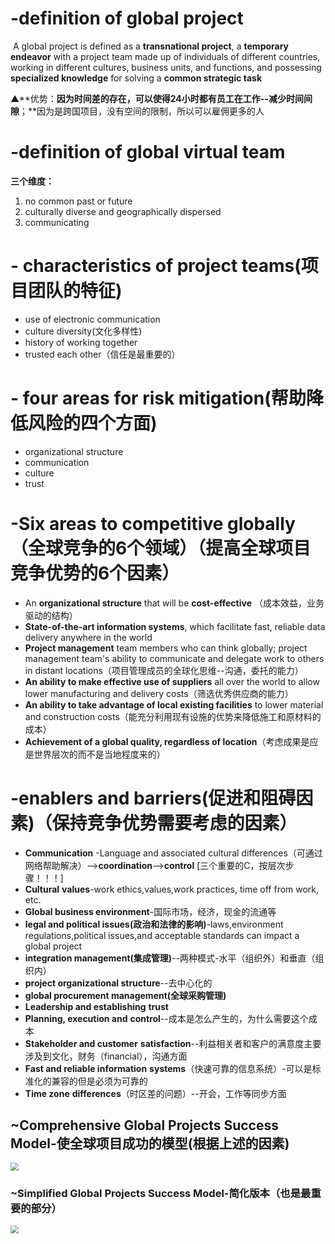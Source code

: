 # -definition of global project

​    A global project is defined as a **transnational project**, a **temporary endeavor** with a project team made up of individuals of different countries, working in different cultures, business units, and functions, and possessing **specialized knowledge** for solving a **common strategic task**



▲**优势：**因为时间差的存在，可以使得24小时都有员工在工作--减少时间间隙**；**因为是跨国项目，没有空间的限制，所以可以雇佣更多的人

# -definition of global virtual team

**三个维度：**

1.  no common past or future
2. culturally diverse and geographically dispersed
3. communicating

# - characteristics of project teams(项目团队的特征)

- use of electronic communication
- culture diversity(文化多样性)
- history of working together
- trusted each other（信任是最重要的）

# - four areas for risk mitigation(帮助降低风险的四个方面)

- organizational structure
- communication
- culture
- trust

# -Six areas to competitive  globally（全球竞争的6个领域）（提高全球项目竞争优势的6个因素）

- An **organizational structure** that will be **cost-effective** （成本效益，业务驱动的结构）
- **State-of-the-art information systems**, which facilitate fast, reliable data delivery anywhere in the world
- **Project management** team members who can think globally; project management team's ability to communicate and delegate work to others in distant locations（项目管理成员的全球化思维--沟通，委托的能力）
- **An ability to make effective use of suppliers** all over the world to allow lower manufacturing and delivery costs（筛选优秀供应商的能力）
- **An ability to take advantage of local existing facilities** to lower material and construction costs（能充分利用现有设施的优势来降低施工和原材料的成本）
- **Achievement of a global quality, regardless of location**（考虑成果是应是世界层次的而不是当地程度来的）

# -enablers and barriers(促进和阻碍因素)（保持竞争优势需要考虑的因素）

- **Communication** -Language and associated cultural differences（可通过网络帮助解决）-->**coordination**-->**control**  [三个重要的C，按层次步骤！！！]
- **Cultural** **values**-work ethics,values,work practices, time off from work, etc.
- **Global business environment**-国际市场，经济，现金的流通等
- **legal and political issues(政治和法律的影响)**-laws,environment regulations,political issues,and acceptable standards can impact a global project
- **integration management(集成管理)**--两种模式-水平（组织外）和垂直（组织内）
- **project organizational structure**--去中心化的
- **global procurement management(全球采购管理)**
- **Leadership and establishing** **trust**
- **Planning, execution and** **control**--成本是怎么产生的，为什么需要这个成本
- **Stakeholder and customer** **satisfaction**--利益相关者和客户的满意度主要涉及到文化，财务（financial），沟通方面
- **Fast and reliable information** **systems**（快速可靠的信息系统）-可以是标准化的兼容的但是必须为可靠的
- **Time zone** **differences**（时区差的问题）--开会，工作等同步方面

## ~Comprehensive Global Projects Success Model-使全球项目成功的模型(根据上述的因素)

<img src="/图片/9.png" style="zoom:80%;" />

### ~Simplified Global Projects Success Model-简化版本（也是最重要的部分）

<img src="图片/10.png" style="zoom:80%;" />